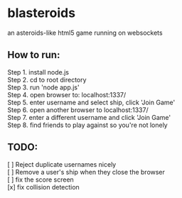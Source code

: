 blasteroids
===========

an asteroids-like html5 game running on websockets



How to run:
-----------
Step 1. install node.js  
Step 2. cd to root directory  
Step 3. run 'node app.js'  
Step 4. open browser to: localhost:1337/  
Step 5. enter username and select ship, click 'Join Game'  
Step 6. open another browser to localhost:1337/  
Step 7. enter a different username and click 'Join Game'  
Step 8. find friends to play against so you're not lonely  


TODO:
-----
[ ] Reject duplicate usernames nicely  
[ ] Remove a user's ship when they close the browser  
[ ] fix the score screen  
[x] fix collision detection  

